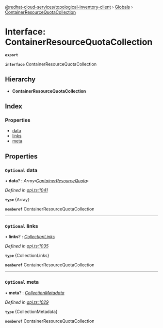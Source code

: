 [@redhat-cloud-services/topological-inventory-client](../README.md) › [Globals](../globals.md) › [ContainerResourceQuotaCollection](containerresourcequotacollection.md)

# Interface: ContainerResourceQuotaCollection

**`export`** 

**`interface`** ContainerResourceQuotaCollection

## Hierarchy

* **ContainerResourceQuotaCollection**

## Index

### Properties

* [data](containerresourcequotacollection.md#optional-data)
* [links](containerresourcequotacollection.md#optional-links)
* [meta](containerresourcequotacollection.md#optional-meta)

## Properties

### `Optional` data

• **data**? : *Array‹[ContainerResourceQuota](containerresourcequota.md)›*

*Defined in [api.ts:1041](https://github.com/RedHatInsights/javascript-clients/blob/master/packages/topological-inventory/api.ts#L1041)*

**`type`** {Array<ContainerResourceQuota>}

**`memberof`** ContainerResourceQuotaCollection

___

### `Optional` links

• **links**? : *[CollectionLinks](collectionlinks.md)*

*Defined in [api.ts:1035](https://github.com/RedHatInsights/javascript-clients/blob/master/packages/topological-inventory/api.ts#L1035)*

**`type`** {CollectionLinks}

**`memberof`** ContainerResourceQuotaCollection

___

### `Optional` meta

• **meta**? : *[CollectionMetadata](collectionmetadata.md)*

*Defined in [api.ts:1029](https://github.com/RedHatInsights/javascript-clients/blob/master/packages/topological-inventory/api.ts#L1029)*

**`type`** {CollectionMetadata}

**`memberof`** ContainerResourceQuotaCollection
